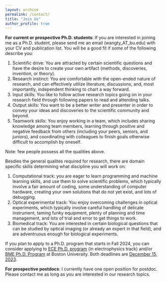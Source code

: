 ```yaml
---
layout: archive
permalink: /contact/
title: "Join Us"
author_profile: true
---
```



<b>For current or prospective Ph.D. students</b>: If you are interested in joining me as a Ph.D. student, please send me an email (wangty_AT_bu.edu) with your CV and publication list. You will be a good fit if <i>some</i> of the following describe you:

1. Scientific drive: You are attracted by certain scientific questions and have the desire to create your own artifact (methods, discoveries, invention, or theory). 
1. Research instinct: You are comfortable with the open-ended nature of research, and can effectively utilize literature, discussions, and, most importantly, independent thinking to chart a way forward.
1. Input skills: You like to follow active research topics going on in your research field through following papers to read and attending talks. 
1. Output skills: You want to be a better writer and presenter in order to convey your ideas and discoveries to the scientific community and beyond. 
1. Teamwork skills: You enjoy working in a team, which includes sharing knowledge among team members, learning through positive and negative feedback from others (including your peers, seniors, and juniors), and coordinating with colleagues to finish goals otherwise difficult to accomplish by oneself.

Note: few people possess all the qualities above.

Besdies the general qualites required for research, there are domain specific skills determining what discipline you will work on:

1. Computational track: you are eager to learn programming and machine learning skills, and use them to solve scientific problems, which typically involve a fair amount of coding, some understanding of computer hardware, creating your own solutions that do not yet exist, and lots of debugging.
1. Optical experimental track: You enjoy overcoming challenges in optical experiments, which typically involve careful handling of delicate instrument, taming funky equipment, plenty of planning and time management, and lots of trial and error to get things to work.
1. Biomedical track: You are interested in certain biological questions that can be studied by optical imaging (or already an expert in that field), and are adventruous enough for biological experiments. 

If you plan to apply to a Ph.D. program that starts in Fall 2024, you can consider applying to [ECE Ph.D. program](https://www.bu.edu/eng/academics/explore-degree-programs/phd-in-electrical-engineering/) (in electrophysics track) and/or [BME Ph.D. Program](https://www.bu.edu/eng/academics/explore-degree-programs/phd-in-biomedical-engineering/) at Boston University. Both deadlines are <u>December 15, 2023</u>. 

<b>For prospective postdocs</b>: I currently have one open position for postdoc. Please contact me as long as you are interested in our research topics.